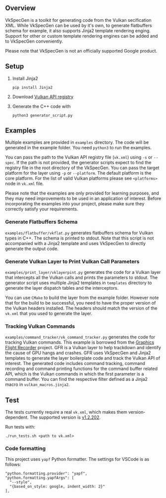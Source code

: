 ## Overview

VkSpecGen is a toolkit for generating code from the Vulkan secification XML.
While VkSpecGen can be used by it's own, to generate flatbuffers schema for
example, it also supports Jinja2 template rendering enging.
Support for other or custom template rendering engines can be added and to
VkSpecGen conveniently.

Please note that VkSpecGen is not an officially supported Google product.

## Setup

1. Install Jinja2

    ``` pip install Jinja2 ```

2. Download [Vulkan API registry](https://raw.githubusercontent.com/KhronosGroup/Vulkan-Docs/main/xml/vk.xml)


3. Generate the C++ code with

    ``` python3 generator_script.py ```

## Examples

Multiple examples are provided in `examples` directory.
The code will be generated in the example folder. You need `python3` to run the examples.

You can pass the path to the Vulkan API registry file (`vk.xml`) using `-s` or `--spec`. If the path
is not provided, the generator scripts expect to find the registry file in the root directory of
the VkSpecGen.
You can pass the target platform for the layer using `-p` or `--platform`. The default platform is the core platform. For the list of valid Vulkan platforms please see `<platforms>` node in `vk.xml` file.

Please note that the examples are only provided for learning purposes, and they
may need improvements to be used in an application of interest.
Before incorporating the examples into your project, please make sure they correctly
satisfy your requirements. 

### Generate Flatbuffers Schema

`examples/flatbuffer/vkflat.py` generates flatbuffers schema for Vulkan types in C++.
The schema is printed to stdout. Note that this script is not accompanied with a
Jinja2 template and uses VkSpecGen to directly generate the output code.

### Generate Vulkan Layer to Print Vulkan Call Parameters

`examples/print_layer/vklayerpint.py` generates the code for a Vulkan layer
that intercepts all the Vulkan calls and prints the parameters to stdout.
The generator script uses multiple Jinja2 templates in `templates` directory
to generate the layer dispatch tables and the interceptors.

You can use `CMake` to build the layer from the example folder. However note that
for the build to be successful, you need to have the proper version of the
Vulkan headers installed. The headers should match the version of the `vk.xml`
that you used to generate the layer.

### Tracking Vulkan Commands

`examples/command_tracker/vk_command_tracker.py` generates the code for
tracking Vulkan commands. This example is borrowed from the
[Graphics Flight Recorder](https://github.com/googlestadia/gfr) project.
GFR is a Vulkan layer to help trackdown and identify the cause of GPU hangs and
crashes. GFR uses VkSpecGen and Jinja2 templates to generate the layer boilerplate
code and track the Vulkan API of interest. The generated code includes command
tracking, command recording and command printing functions for the command buffer
related API, which is the Vulkan commands in which the first parameter is
a command buffer. You can find the respective filter defined as a Jinja2 macro
in `vulkan_macros.jinja2`.


## Test

The tests currently require a real `vk.xml`, which makes them version-dependent.
The supported version is
[v1.2.202](https://github.com/KhronosGroup/Vulkan-Docs/releases/tag/v1.2.202).

Run tests with:
```
./run_tests.sh <path to vk.xml>
```

### Code formatting

This project uses `yapf` Python formatter. The settings for VSCode is as
follows:

```
"python.formatting.provider": "yapf",
"python.formatting.yapfArgs": [
  "--style",
  "{based_on_style: google, indent_width: 2}"
],
```

